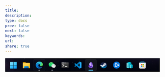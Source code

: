 ```yaml
---
title: 
description: 
type: docs
prev: false
next: false
keywords: 
url: 
share: true
---
```

![页面.png](./_attachments/%E9%A1%B5%E9%9D%A2.png)
